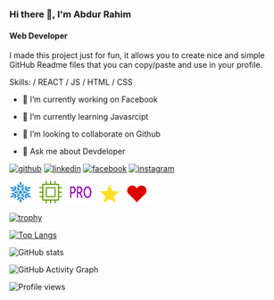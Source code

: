 ### Hi there 👋, I'm Abdur Rahim
#### Web Developer


I made this project just for fun, it allows you to create nice and simple GitHub Readme files that you can copy/paste and use in your profile.

Skills: / REACT / JS / HTML / CSS

- 🔭 I’m currently working on Facebook 
- 🌱 I’m currently learning Javasrcipt 

- 👯 I’m looking to collaborate on Github 
- 💬 Ask me about Devdeloper 


[<img src='https://cdn.jsdelivr.net/npm/simple-icons@3.0.1/icons/github.svg' alt='github' height='40'>](https://github.com/https://github.com/DavRahim)  [<img src='https://cdn.jsdelivr.net/npm/simple-icons@3.0.1/icons/linkedin.svg' alt='linkedin' height='40'>](https://www.linkedin.com/in/prince.abdurrahim19/)  [<img src='https://cdn.jsdelivr.net/npm/simple-icons@3.0.1/icons/facebook.svg' alt='facebook' height='40'>](https://www.facebook.com/https://www.facebook.com/prince.abdurrahim19)  [<img src='https://cdn.jsdelivr.net/npm/simple-icons@3.0.1/icons/instagram.svg' alt='instagram' height='40'>](https://www.instagram.com/prince.abdurrahim19/)  

<a href='https://archiveprogram.github.com/'><img src='https://raw.githubusercontent.com/acervenky/animated-github-badges/master/assets/acbadge.gif' width='40' height='40'></a> <a href='https://docs.github.com/en/developers'><img src='https://raw.githubusercontent.com/acervenky/animated-github-badges/master/assets/devbadge.gif' width='40' height='40'></a> <a href='https://github.com/pricing'><img src='https://raw.githubusercontent.com/acervenky/animated-github-badges/master/assets/pro.gif' width='40' height='40'></a> <a href='https://stars.github.com/'><img src='https://raw.githubusercontent.com/acervenky/animated-github-badges/master/assets/starbadge.gif' width='35' height='35'></a> <a href='https://docs.github.com/en/github/supporting-the-open-source-community-with-github-sponsors'><img src='https://raw.githubusercontent.com/acervenky/animated-github-badges/master/assets/sponsorbadge.gif' width='35' height='35'></a> 

[![trophy](https://github-profile-trophy.vercel.app/?username=https://github.com/DavRahim)](https://github.com/ryo-ma/github-profile-trophy)

[![Top Langs](https://github-readme-stats.vercel.app/api/top-langs/?username=https://github.com/DavRahim)](https://github.com/anuraghazra/github-readme-stats)

![GitHub stats](https://github-readme-stats.vercel.app/api?username=https://github.com/DavRahim&show_icons=true&count_private=true)  

![GitHub Activity Graph](https://activity-graph.herokuapp.com/graph?username=https://github.com/DavRahim)  

![Profile views](https://gpvc.arturio.dev/https://github.com/DavRahim)  

